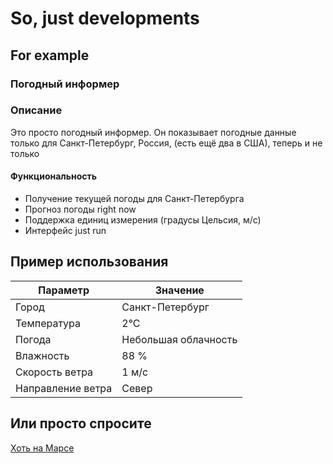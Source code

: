 # So, just developments
## For example

### Погодный информер

### Описание

Это просто погодный информер. Он показывает погодные данные только для Санкт-Петербург, Россия, (есть ещё два в США), теперь и не только

#### Функциональность

- Получение текущей погоды для Санкт-Петербурга
- Прогноз погоды right now
- Поддержка единиц измерения (градусы Цельсия, м/с)
- Интерфейс just run

## Пример использования

| Параметр            | Значение                |
|---------------------|------------------------|
| Город               | Санкт-Петербург        |               |
| Температура         | 2°C                    |
| Погода              | Небольшая облачность   |
| Влажность           | 88 %                   |
| Скорость ветра      | 1 м/с                  |
| Направление ветра   | Север                  |


## Или просто спросите
[Хоть на Марсе](Weather.jpg)
